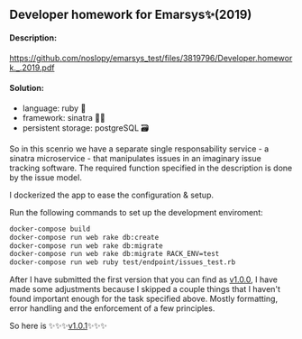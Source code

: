 ## Developer homework for Emarsys✨(2019)

#### Description:
https://github.com/noslopy/emarsys_test/files/3819796/Developer.homework._.2019.pdf

#### Solution:

* language: ruby 💎
* framework: sinatra 👨‍🎤
* persistent storage: postgreSQL 🗃️

So in this scenrio we have a separate single responsability service - a sinatra microservice - that manipulates issues in
an imaginary issue tracking software. The required function specified in the description is done by the issue model.

I dockerized the app to ease the configuration & setup.

Run the following commands to set up the development enviroment:

```bash
docker-compose build
docker-compose run web rake db:create
docker-compose run web rake db:migrate
docker-compose run web rake db:migrate RACK_ENV=test
docker-compose run web ruby test/endpoint/issues_test.rb
```

After I have submitted the first version that you can find as [v1.0.0](https://github.com/noslopy/emarsys_test/tree/v1.0.0),
I have made some adjustments because I skipped a couple things that I haven't found important enough for the task specified
above. Mostly formatting, error handling and the enforcement of a few principles.

So here is ✨✨✨[v1.0.1](https://github.com/noslopy/emarsys_test/tree/v1.0.1)✨✨✨